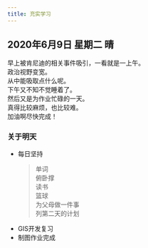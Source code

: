 ```yaml
---
title: 充实学习
---
```

## 2020年6月9日 星期二 晴
早上被肯尼迪的相关事件吸引，一看就是一上午。  
政治视野变宽。  
从中能吸取点什么呢。  
下午又不知不觉睡着了。  
然后又是为作业忙碌的一天。  
真得比较麻烦，也比较难。  
加油啊尽快完成！  
### 关于明天
* 每日坚持
	> 单词  
	> 俯卧撑  
	> 读书  
	> 篮球  
	> 为父母做一件事  
	> 列第二天的计划  
* GIS开发复习  
* 制图作业完成  